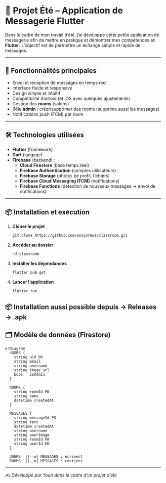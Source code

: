 # 📱 Projet Été – Application de Messagerie Flutter

Dans le cadre de mon travail d’été, j’ai développé cette petite application de messagerie afin de mettre en pratique et démontrer mes compétences en **Flutter**. L’objectif est de permettre un échange simple et rapide de messages.

---

## 🚀 Fonctionnalités principales
- Envoi et réception de messages en temps réel  
- Interface fluide et responsive  
- Design simple et intuitif  
- Compatibilité Android (et iOS avec quelques ajustements)  
- Gestion des **rooms** (salons)  
- Rôle **admin** : créer/supprimer des rooms (supprime aussi les messages)  
- Notifications push (FCM) par room

---

## 🛠️ Technologies utilisées
- **Flutter** (framework)  
- **Dart** (langage)  
- **Firebase** (backend) :  
  - **Cloud Firestore** (base temps réel)  
  - **Firebase Authentication** (comptes utilisateurs)  
  - **Firebase Storage** (photos de profil, fichiers)  
  - **Firebase Cloud Messaging (FCM)** (notifications)  
  - **Firebase Functions** (détection de nouveaux messages → envoi de notifications)

---

## 📦 Installation et exécution
1. **Cloner le projet**
   ```bash
   git clone https://github.com/ossydreos/classroom.git
   ```
2. **Accéder au dossier**
   ```bash
   cd classroom
   ```
3. **Installer les dépendances**
   ```bash
   flutter pub get
   ```
4. **Lancer l’application**
   ```bash
   flutter run
   ```

## 📦 Installation aussi possible depuis -> Releases -> .apk



## 🗂️ Modèle de données (Firestore)


```mermaid
erDiagram
  USERS {
    string uid PK
    string email
    string username
    string image_url
    bool   isAdmin
  }

  ROOMS {
    string roomId PK
    string name
    datetime createdAt
  }

  MESSAGES {
    string messageId PK
    string text
    datetime createdAt
    string username
    string userImage
    string roomId FK
    string userId FK
  }

  USERS  ||--o{ MESSAGES : écrivent
  ROOMS  ||--o{ MESSAGES : contiens
```

---



✍️ *Développé par Youri dans le cadre d’un projet d’été*

